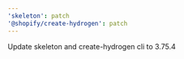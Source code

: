 ```yaml
---
'skeleton': patch
'@shopify/create-hydrogen': patch
---
```


Update skeleton and create-hydrogen cli to 3.75.4
